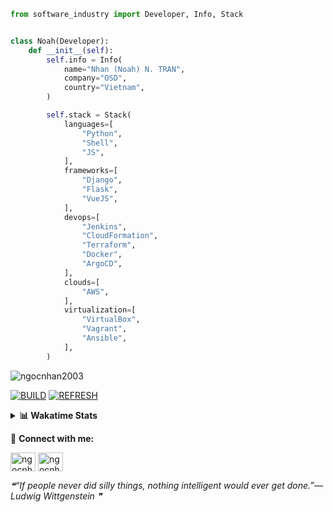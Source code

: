 ```python
from software_industry import Developer, Info, Stack


class Noah(Developer):
    def __init__(self):
        self.info = Info(
            name="Nhan (Noah) N. TRAN",
            company="OSD",
            country="Vietnam",
        )

        self.stack = Stack(
            languages=[
                "Python",
                "Shell",
                "JS",
            ],
            frameworks=[
                "Django",
                "Flask",
                "VueJS",
            ],
            devops=[
                "Jenkins",
                "CloudFormation",
                "Terraform",
                "Docker",
                "ArgoCD",
            ],
            clouds=[
                "AWS",
            ],
            virtualization=[
                "VirtualBox",
                "Vagrant",
                "Ansible",
            ],
        )
```
<img src="https://komarev.com/ghpvc/?username=ngocnhan2003&label=Profile%20views&color=0e75b6&style=flat" alt="ngocnhan2003" /> 

[![BUILD](https://github.com/ngocnhan2003/ngocnhan2003/actions/workflows/001_build.yml/badge.svg)](https://github.com/ngocnhan2003/ngocnhan2003/actions/workflows/001_build.yml)
[![REFRESH](https://github.com/ngocnhan2003/ngocnhan2003/actions/workflows/002_refresh.yml/badge.svg)](https://github.com/ngocnhan2003/ngocnhan2003/actions/workflows/002_refresh.yml)

<details> 
  <summary><b>📊 Wakatime Stats</b></summary>
  <br>
  
<!--START_SECTION:waka-->
![Code Time](http://img.shields.io/badge/Code%20Time-529%20hrs%2043%20mins-blue)

**I'm a Night 🦉** 

```text
🌞 Morning    42 commits     █████░░░░░░░░░░░░░░░░░░░░   20.1% 
🌆 Daytime    62 commits     ███████░░░░░░░░░░░░░░░░░░   29.67% 
🌃 Evening    40 commits     ████░░░░░░░░░░░░░░░░░░░░░   19.14% 
🌙 Night      65 commits     ███████░░░░░░░░░░░░░░░░░░   31.1%

```
📅 **I'm Most Productive on Thursday** 

```text
Monday       29 commits     ███░░░░░░░░░░░░░░░░░░░░░░   13.88% 
Tuesday      26 commits     ███░░░░░░░░░░░░░░░░░░░░░░   12.44% 
Wednesday    27 commits     ███░░░░░░░░░░░░░░░░░░░░░░   12.92% 
Thursday     71 commits     ████████░░░░░░░░░░░░░░░░░   33.97% 
Friday       33 commits     ████░░░░░░░░░░░░░░░░░░░░░   15.79% 
Saturday     9 commits      █░░░░░░░░░░░░░░░░░░░░░░░░   4.31% 
Sunday       14 commits     █░░░░░░░░░░░░░░░░░░░░░░░░   6.7%

```


📊 **This Week I Spent My Time On** 

```text
⌚︎ Time Zone: Asia/Ho_Chi_Minh

💬 Programming Languages: 
Go                       21 hrs 18 mins      ████████████████████░░░░░   79.64% 
SQL                      2 hrs 9 mins        ██░░░░░░░░░░░░░░░░░░░░░░░   8.07% 
Python                   2 hrs 9 mins        ██░░░░░░░░░░░░░░░░░░░░░░░   8.07% 
Other                    21 mins             ░░░░░░░░░░░░░░░░░░░░░░░░░   1.34% 
Bash                     14 mins             ░░░░░░░░░░░░░░░░░░░░░░░░░   0.89%

🔥 Editors: 
GoLand                   23 hrs 43 mins      ██████████████████████░░░   88.63% 
VS Code                  3 hrs 2 mins        ██░░░░░░░░░░░░░░░░░░░░░░░   11.37%

💻 Operating System: 
Linux                    26 hrs 36 mins      ████████████████████████░   99.41% 
Mac                      9 mins              ░░░░░░░░░░░░░░░░░░░░░░░░░   0.59%

```

**I Mostly Code in Python** 

```text
Python                   14 repos            ███████████░░░░░░░░░░░░░░   43.75% 
JavaScript               6 repos             ████░░░░░░░░░░░░░░░░░░░░░   18.75% 
TypeScript               2 repos             █░░░░░░░░░░░░░░░░░░░░░░░░   6.25% 
Kotlin                   2 repos             █░░░░░░░░░░░░░░░░░░░░░░░░   6.25% 
Vue                      2 repos             █░░░░░░░░░░░░░░░░░░░░░░░░   6.25%

```



 Last Updated on 23/09/2022 11:13:41 UTC+7
<!--END_SECTION:waka-->
</details>

🔗 **Connect with me:**

<a href="https://linkedin.com/in/ngocnhan2003" target="blank"><img align="center" src="https://raw.githubusercontent.com/rahuldkjain/github-profile-readme-generator/master/src/images/icons/Social/linked-in-alt.svg" alt="ngocnhan2003" height="30" width="40" /></a>
<a href="https://instagram.com/ngocnhan2003" target="blank"><img align="center" src="https://raw.githubusercontent.com/rahuldkjain/github-profile-readme-generator/master/src/images/icons/Social/instagram.svg" alt="ngocnhan2003" height="30" width="40" /></a>


<!--STARTS_HERE_QUOTE_README-->
<i>❝“If people never did silly things, nothing intelligent would ever get done.”— Ludwig Wittgenstein   ❞</i>
<!--ENDS_HERE_QUOTE_README-->
